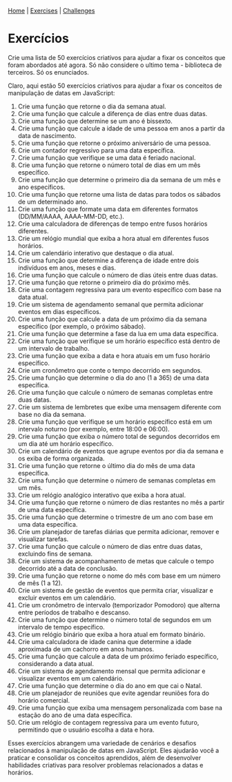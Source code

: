 [Home](https://mervy.github.io/js-working-dates/) | [Exercises](https://mervy.github.io/js-working-dates/pages/exercises) | [Challenges](https://mervy.github.io/js-working-dates/pages/challenges)

# Exercícios

Crie uma lista de 50 exercícios criativos para ajudar a fixar os conceitos que foram abordados até agora. Só não considere o ultimo tema - biblioteca de terceiros. Só os enunciados.

Claro, aqui estão 50 exercícios criativos para ajudar a fixar os conceitos de manipulação de datas em JavaScript:

1. Crie uma função que retorne o dia da semana atual.
2. Crie uma função que calcule a diferença de dias entre duas datas.
3. Crie uma função que determine se um ano é bissexto.
4. Crie uma função que calcule a idade de uma pessoa em anos a partir da data de nascimento.
5. Crie uma função que retorne o próximo aniversário de uma pessoa.
6. Crie um contador regressivo para uma data específica.
7. Crie uma função que verifique se uma data é feriado nacional.
8. Crie uma função que retorne o número total de dias em um mês específico.
9. Crie uma função que determine o primeiro dia da semana de um mês e ano específicos.
10. Crie uma função que retorne uma lista de datas para todos os sábados de um determinado ano.
11. Crie uma função que formate uma data em diferentes formatos (DD/MM/AAAA, AAAA-MM-DD, etc.).
12. Crie uma calculadora de diferenças de tempo entre fusos horários diferentes.
13. Crie um relógio mundial que exiba a hora atual em diferentes fusos horários.
14. Crie um calendário interativo que destaque o dia atual.
15. Crie uma função que determine a diferença de idade entre dois indivíduos em anos, meses e dias.
16. Crie uma função que calcule o número de dias úteis entre duas datas.
17. Crie uma função que retorne o primeiro dia do próximo mês.
18. Crie uma contagem regressiva para um evento específico com base na data atual.
19. Crie um sistema de agendamento semanal que permita adicionar eventos em dias específicos.
20. Crie uma função que calcule a data de um próximo dia da semana específico (por exemplo, o próximo sábado).
21. Crie uma função que determine a fase da lua em uma data específica.
22. Crie uma função que verifique se um horário específico está dentro de um intervalo de trabalho.
23. Crie uma função que exiba a data e hora atuais em um fuso horário específico.
24. Crie um cronômetro que conte o tempo decorrido em segundos.
25. Crie uma função que determine o dia do ano (1 a 365) de uma data específica.
26. Crie uma função que calcule o número de semanas completas entre duas datas.
27. Crie um sistema de lembretes que exibe uma mensagem diferente com base no dia da semana.
28. Crie uma função que verifique se um horário específico está em um intervalo noturno (por exemplo, entre 18:00 e 06:00).
29. Crie uma função que exiba o número total de segundos decorridos em um dia até um horário específico.
30. Crie um calendário de eventos que agrupe eventos por dia da semana e os exiba de forma organizada.
31. Crie uma função que retorne o último dia do mês de uma data específica.
32. Crie uma função que determine o número de semanas completas em um mês.
33. Crie um relógio analógico interativo que exiba a hora atual.
34. Crie uma função que retorne o número de dias restantes no mês a partir de uma data específica.
35. Crie uma função que determine o trimestre de um ano com base em uma data específica.
36. Crie um planejador de tarefas diárias que permita adicionar, remover e visualizar tarefas.
37. Crie uma função que calcule o número de dias entre duas datas, excluindo fins de semana.
38. Crie um sistema de acompanhamento de metas que calcule o tempo decorrido até a data de conclusão.
39. Crie uma função que retorne o nome do mês com base em um número de mês (1 a 12).
40. Crie um sistema de gestão de eventos que permita criar, visualizar e excluir eventos em um calendário.
41. Crie um cronômetro de intervalo (temporizador Pomodoro) que alterna entre períodos de trabalho e descanso.
42. Crie uma função que determine o número total de segundos em um intervalo de tempo específico.
43. Crie um relógio binário que exiba a hora atual em formato binário.
44. Crie uma calculadora de idade canina que determine a idade aproximada de um cachorro em anos humanos.
45. Crie uma função que calcule a data de um próximo feriado específico, considerando a data atual.
46. Crie um sistema de agendamento mensal que permita adicionar e visualizar eventos em um calendário.
47. Crie uma função que determine o dia do ano em que cai o Natal.
48. Crie um planejador de reuniões que evite agendar reuniões fora do horário comercial.
49. Crie uma função que exiba uma mensagem personalizada com base na estação do ano de uma data específica.
50. Crie um relógio de contagem regressiva para um evento futuro, permitindo que o usuário escolha a data e hora.

Esses exercícios abrangem uma variedade de cenários e desafios relacionados à manipulação de datas em JavaScript. Eles ajudarão você a praticar e consolidar os conceitos aprendidos, além de desenvolver habilidades criativas para resolver problemas relacionados a datas e horários.